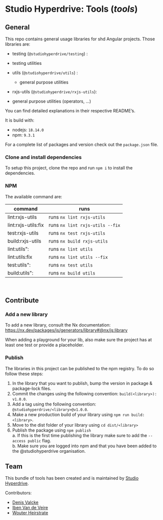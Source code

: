 # Studio Hyperdrive: Tools (_tools_)

## General

This repo contains general usage libraries for shd Angular projects. Those libraries are:

-   testing (`@studiohyperdrive/testing`) :
  -   testing utilities

- utils (`@studiohyperdrive/utils`) :
  -   general purpose utilities

-   rxjs-utils (`@studiohyperdrive/rxjs-utils`):
  -   general purpose utilities (operators, ...)


You can find detailed explanations in their respective README’s.

It is build with:
-   nodejs: `18.14.0`
-   npm: `9.3.1`

For a complete list of packages and version check out the `package.json` file.

### Clone and install dependencies

To setup this project, clone the repo and run `npm i` to install the dependencies.

### NPM

The available command are:

| command             | runs                            |
|---------------------|---------------------------------|
| lint:rxjs-utils     | runs `nx lint rxjs-utils`       |
| lint:rxjs-utils:fix | runs `nx lint rxjs-utils --fix` |
| test:rxjs-utils     | runs `nx test rxjs-utils`       |
| build:rxjs-utils    | runs `nx build rxjs-utils`      |
| lint:utils":        | runs `nx lint utils`            |
| lint:utils:fix      | runs `nx lint utils --fix`      |
| test:utils":        | runs `nx test utils`            |
| build:utils":       | runs `nx build utils`           |

<br>

## Contribute

### Add a new library
To add a new library, consult the Nx documentation:
https://nx.dev/packages/js/generators/library#@nx/js:library

When adding a playground for your lib, also make sure the project has at least one test or provide a placeholder.

### Publish

The libraries in this project can be published to the npm registry. To do so follow these steps:

1. In the library that you want to publish, bump the version in package & package-lock files.
2. Commit the changes using the following convention: `build(<library>): v1.0.0`.
3. Add a tag using the following convention: `@studiohyperdrive/<library>@v1.0.0`.
4. Make a new production build of your library using `npm run build:<library>`.
5. Move to the dist folder of your library using `cd dist/<library>`
6. Publish the package using `npm publish`  
   a. If this is the first time publishing the library make sure to add the `--access public` flag.  
   b. Make sure you are logged into npm and that you have been added to the @studiohyperdrive organisation.

## Team

This bundle of tools has been created and is maintained by [Studio Hyperdrive](https://studiohyperdrive.be).

Contributors:
- [Denis Valcke](https://github.com/DenisValcke)
- [Iben Van de Veire](https://github.com/IbenTesara)
- [Wouter Heirstrate](https://github.com/WHeirstrate)

